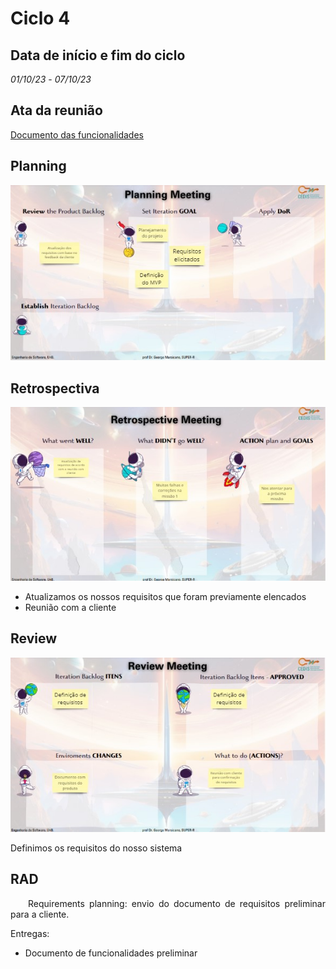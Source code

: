 # Ciclo 4

## Data de início e fim do ciclo

*01/10/23* - *07/10/23*

## Ata da reunião

[Documento das funcionalidades](../atas/doc%20.pdf)

## Planning 

![Image title](../assets/sprints/sprint4c.jpg)

## Retrospectiva

![Image title](../assets/sprints/sprint4b.jpg)

- Atualizamos os nossos requisitos que foram previamente elencados
- Reunião com a cliente

## Review

![Image title](../assets/sprints/sprint4a.jpg)

Definimos os requisitos do nosso sistema

## RAD

<p align="justify">&emsp;&emsp;Requirements planning: envio do documento de requisitos preliminar para a cliente.</p>

Entregas: 

- Documento de funcionalidades preliminar